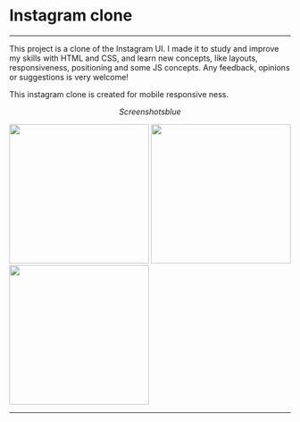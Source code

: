 <html>
<body>

<h1>Instagram clone</h1>
<hr>
<p>This project is a clone of the Instagram UI. I made it to study and improve my skills with HTML and CSS, and learn new concepts, like layouts, responsiveness, positioning and some JS concepts. Any feedback, opinions or suggestions is very welcome!</p>

<p>This instagram clone is created for mobile responsive ness. </p>

$${Screenshots{blue}}$$
<div class="image">
<img src="https://github.com/MonikaGade/Instagram/assets/144129444/214e80dc-9aad-4b6a-a732-4aef43098548" width="250" >
<img src="https://github.com/MonikaGade/Instagram/assets/144129444/8a819967-657a-4cbd-a503-43004b34b326" width="250" >
<img src="https://github.com/MonikaGade/Instagram/assets/144129444/e77082ac-643e-42b8-b56c-2aa9e6f84b9a" width="250" >
</div>
 <hr>
</body>
</html>

